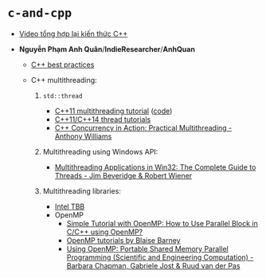 # `c-and-cpp`

- [Video tổng hợp lại kiến thức C++](https://www.youtube.com/watch?v=Rub-JsjMhWY)

- **Nguyễn Phạm Anh Quân**/**IndieResearcher**/**AnhQuan**
    - [C++ best practices](https://github.com/lefticus/cppbestpractices)

    - C++ multithreading:
        1. `std::thread`
            - [C++11 multithreading tutorial](https://solarianprogrammer.com/2011/12/16/cpp-11-thread-tutorial/) ([code](https://github.com/sol-prog/threads))
            - [C++11/C++14 thread tutorials](http://www.bogotobogo.com/cplusplus/C11/1_C11_creating_thread.php)
            - [C++ Concurrency in Action: Practical Multithreading - Anthony Williams](https://www.amazon.com/C-Concurrency-Action-Practical-Multithreading/dp/1933988770)

        2. Multithreading using Windows API:
            - [Multithreading Applications in Win32: The Complete Guide to Threads - Jim Beveridge &  Robert Wiener](https://www.amazon.com/Multithreading-Applications-Win32-Complete-Threads/dp/0201442345/)

        3. Multithreading libraries:
            - [Intel TBB](http://pages.cs.wisc.edu/~gibson/tbbTutorial.html)
            - OpenMP
              - [Simple Tutorial with OpenMP: How to Use Parallel Block in C/C++ using OpenMP?](https://helloacm.com/simple-tutorial-with-openmp-how-to-use-parallel-block-in-cc-using-openmp/)
              - [OpenMP tutorials by Blaise Barney](https://computing.llnl.gov/tutorials/openMP/)
              - [Using OpenMP: Portable Shared Memory Parallel Programming (Scientific and Engineering Computation) - Barbara Chapman, Gabriele Jost & Ruud van der Pas](https://www.amazon.com/Using-OpenMP-Programming-Engineering-Computation/dp/0262533022)
